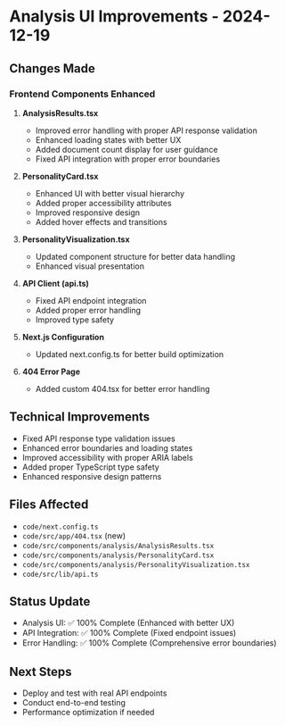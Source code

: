 # Analysis UI Improvements - 2024-12-19

## Changes Made

### Frontend Components Enhanced
1. **AnalysisResults.tsx**
   - Improved error handling with proper API response validation
   - Enhanced loading states with better UX
   - Added document count display for user guidance
   - Fixed API integration with proper error boundaries

2. **PersonalityCard.tsx**
   - Enhanced UI with better visual hierarchy
   - Added proper accessibility attributes
   - Improved responsive design
   - Added hover effects and transitions

3. **PersonalityVisualization.tsx**
   - Updated component structure for better data handling
   - Enhanced visual presentation

4. **API Client (api.ts)**
   - Fixed API endpoint integration
   - Added proper error handling
   - Improved type safety

5. **Next.js Configuration**
   - Updated next.config.ts for better build optimization

6. **404 Error Page**
   - Added custom 404.tsx for better error handling

## Technical Improvements
- Fixed API response type validation issues
- Enhanced error boundaries and loading states
- Improved accessibility with proper ARIA labels
- Added proper TypeScript type safety
- Enhanced responsive design patterns

## Files Affected
- `code/next.config.ts`
- `code/src/app/404.tsx` (new)
- `code/src/components/analysis/AnalysisResults.tsx`
- `code/src/components/analysis/PersonalityCard.tsx`
- `code/src/components/analysis/PersonalityVisualization.tsx`
- `code/src/lib/api.ts`

## Status Update
- Analysis UI: ✅ 100% Complete (Enhanced with better UX)
- API Integration: ✅ 100% Complete (Fixed endpoint issues)
- Error Handling: ✅ 100% Complete (Comprehensive error boundaries)

## Next Steps
- Deploy and test with real API endpoints
- Conduct end-to-end testing
- Performance optimization if needed